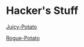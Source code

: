 # Hacker's Stuff

 <a href="https://k4sth4.github.io/Juicy-Potato/">Juicy-Potato</a> 

[Rogue-Potato](https://k4sth4.github.io/Rogue-Potato/)
